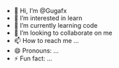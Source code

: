 - 👋 Hi, I’m @Gugafx
- 👀 I’m interested in learn
- 🌱 I’m currently learning code
- 💞️ I’m looking to collaborate on me
- 📫 How to reach me ...
- 😄 Pronouns: ...
- ⚡ Fun fact: ...

<!---
Gugafx/Gugafx is a ✨ special ✨ repository because its `README.md` (this file) appears on your GitHub profile.
You can click the Preview link to take a look at your changes.
--->
